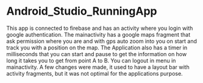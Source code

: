 # Android_Studio_RunningApp

This app is connected to firebase and has an activity where you login with google authentication. 
The mainactivity has a google maps fragment that ask permission where you are and with gps auto zoom into you on start and track you with a position on the map. The Application also has a timer in milliseconds that you can start and pause to get the information on how long it takes you to get from point A to B. You can logout in menu in mainactivity. 
A few changes were made, it used to have a layout bar with activity fragments, but it was not optimal for the applications purpose. 
